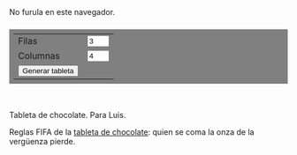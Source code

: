 
<style>
    a { text-decoration: underline; }

    #tablet {
        display: block;
        margin: auto;
    }

    #turn {
        text-align: center;
    }

    table {
        margin: 1em auto 3em auto;
        padding: 0.5em;
        background-color: gray;
    }
</style>


<!-- Board -->
<canvas id="tablet">
    No furula en este navegador.
</canvas>

<h3 id="turn"></h3>

<table style="">
    <tr>
        <td> <label>Filas</label> </td>
        <td> <input style="width: 3em" id="n_rows" type="number" min="1" max="10" value=3><br> </td>
    </tr>
    <tr>
        <td> <label>Columnas</label> </td>
        <td> <input style="width: 3em" id="n_cols" type="number" min="1" max="10" value=4> </td>
    </tr>
    <tr>
        <td> <button type="button" onclick="generateTablet(); drawTablet();">Generar tableta</button><br> </td>
    </tr>
</table>
Tableta de chocolate. Para Luis.

Reglas FIFA de la
<a href="https://es.wikipedia.org/wiki/Chomp">tableta de chocolate</a>:
quien se coma la onza de la vergüenza pierde.

<script src="chocolate.js"></script>
